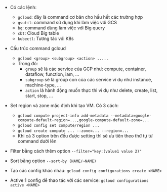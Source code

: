 * Có các lệnh:
  * `gcloud`: đây là command cơ bản cho hầu hết các trường hợp
  * `gsutil`: command sử dụng khi làm việc với GCS
  * `bq`: command dùng làm việc với Big query
  * `cbt`: Cloud Big table
  * `kubectl`: Tương tác với K8s
* Cấu trúc command gcloud
  * `gcloud <group> <subgroup> <action> .....`
  * Trong đó:
    * `group` sẽ là các service của GCP như: compute, container, dataflow, function, iam, ...
    * `subgroup` sẽ là group con của các service ví dụ như instance, machine-type, ...
    * `action` là hành động muốn thực thi ví dụ như delete, create, list, start, stop, ...
* Set region và zone mặc định khi tạo VM. Có 3 cách:
  * `gcloud compute project-info add-metadata --metadata=google-compute-default-region=...,google-compute-default-zone=...`
  * `gcloud config set compute/region ...`
  * `gcloud create compute ... --zone=... --region=...`
  * Khi cả 3 option trên đều được setting thì sẽ ưu tiên theo thứ tự từ command dưới lên
* Filter bằng cách thêm option `--filter="key:(value1 value 2)"`
* Sort bằng option `--sort-by (NAME/~NAME)`

* Tạo các config khác nhau: `gcloud config configurations create <NAME>`
* Active 1 config để thao tác với các service: `gcloud configurations active <NAME>`
